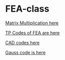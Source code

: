# FEA-class
[Matrix Multiplication here](./Matmul/)

[TP Codes of FEA are here](./TP/)

[CAD codes here](./cad/)

[Gauss code is here](./gauss/)

